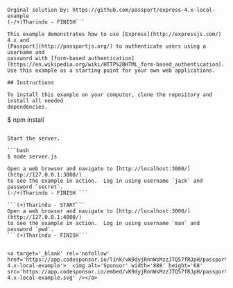 ```(-/+)Tharindu - START
Orginal solution by: https://github.com/passport/express-4.x-local-example
(-/+)Tharindu - FINISH```

This example demonstrates how to use [Express](http://expressjs.com/) 4.x and
[Passport](http://passportjs.org/) to authenticate users using a username and
password with [form-based authentication](https://en.wikipedia.org/wiki/HTTP%2BHTML_form-based_authentication).
Use this example as a starting point for your own web applications.

## Instructions

To install this example on your computer, clone the repository and install all needed
dependencies.

```
$ npm install
```

Start the server.

```bash
$ node server.js
```
```(-/+)Tharindu - START
Open a web browser and navigate to [http://localhost:3000/](http://127.0.0.1:3000/)
to see the example in action.  Log in using username `jack` and password `secret`. 
(-/+)Tharindu - FINISH ```

```(+)Tharindu - START```
Open a web browser and navigate to [http://localhost:3000/](http://127.0.0.1:4000/)
to see the example in action.  Log in using username `man` and password `pwd`. 
```(+)Tharindu - FINISH```


<a target='_blank' rel='nofollow' href='https://app.codesponsor.io/link/vK9dyjRnnWsMzzJTQ57fRJpH/passport/express-4.x-local-example'>  <img alt='Sponsor' width='888' height='68' src='https://app.codesponsor.io/embed/vK9dyjRnnWsMzzJTQ57fRJpH/passport/express-4.x-local-example.svg' /></a>
